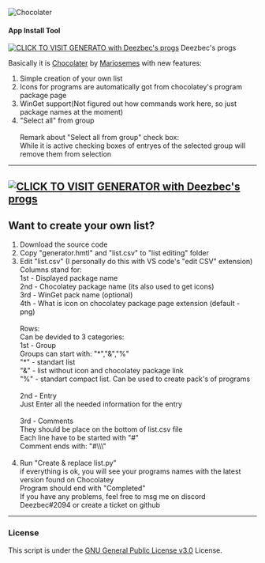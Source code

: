 ![Chocolater](https://raw.githubusercontent.com/mariosemes/Chocolater/main/images/simple-logo.jpg "Chocolater")
#### App Install Tool

[![CLICK TO VISIT GENERATO with Deezbec's progs](https://img.shields.io/badge/Click_To_Visit_Generator-blue.svg?style=for-the-badge)](https://raw.githack.com/Deezbec/Chocolater-and-WinGeter/main/generator.html)
Deezbec's progs 

Basically it is [Chocolater](https://github.com/mariosemes/Chocolater) by [Mariosemes](https://github.com/mariosemes) with new features:
1) Simple creation of your own list
2) Icons for programs are automatically got from chocolatey's program package page
3) WinGet support(Not figured out how commands work here, so just package names at the moment)
4) "Select all" from group<br><br>
Remark about "Select all from group" check box: <br> While it is active checking boxes of entryes of the selected group will remove them from selection

------------
[![CLICK TO VISIT GENERATOR with Deezbec's progs](https://img.shields.io/badge/Click_To_Visit_Generator-blue.svg?style=for-the-badge)](https://raw.githack.com/Deezbec/Chocolater-and-WinGeter/main/generator.html)
------------
## Want to create your own list?
1) Download the source code
2) Copy "generator.hmtl" and "list.csv" to "list editing" folder
3) Edit "list.csv" (I personally do this with VS code's "edit CSV" extension)<br>
Columns stand for:<br>
1st - Displayed package name<br>
2nd - Chocolatey package name (its also used to get icons)<br>
3rd - WinGet pack name (optional)<br>
4th - What is icon on chocolatey package page extension (default - png)<br><br>
Rows:<br>
Can be devided to 3 categories:<br>
1st -  Group<br>
Groups can start with:  "\*","&","%"<br>
"\*" - standart list<br>
"&" - list without icon and chocolatey package link<br>
"%" - standart compact list. Can be used to create pack's of programs<br><br>
2nd - Entry<br>
Just Enter all the needed information for the entry <br><br>
3rd - Comments<br>
They should be place on the bottom of list.csv file<br>
Each line have to be started with "#"<br>
Comment ends with: "#\\\\\\" <br><br>
4) Run "Create & replace list.py"<br>
if everything is ok, you will see your programs names with the latest version found on Chocolatey <br>
Program should end with "Completed"<br>
If you have any problems, feel free to msg me on discord Deezbec#2094 or create a ticket on github <br>

------------
### License
This script is under the [GNU General Public License v3.0](https://github.com/mariosemes/Chocolater/blob/main/LICENSE "GNU General Public License v3.0") License.
